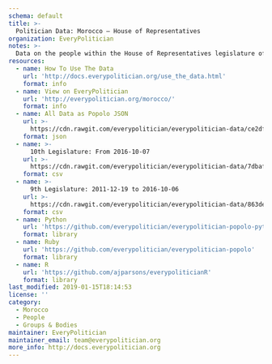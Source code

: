 ```yaml
---
schema: default
title: >-
  Politician Data: Morocco — House of Representatives
organization: EveryPolitician
notes: >-
  Data on the people within the House of Representatives legislature of Morocco.
resources:
  - name: How To Use The Data
    url: 'http://docs.everypolitician.org/use_the_data.html'
    format: info
  - name: View on EveryPolitician
    url: 'http://everypolitician.org/morocco/'
    format: info
  - name: All Data as Popolo JSON
    url: >-
      https://cdn.rawgit.com/everypolitician/everypolitician-data/ce2df4c8cb6de34371135be35c20386706b9bbff/data/Morocco/House/ep-popolo-v1.0.json
    format: json
  - name: >-
      10th Legislature: From 2016-10-07
    url: >-
      https://cdn.rawgit.com/everypolitician/everypolitician-data/7dbaf073c7a3fb93fa653ddca9b25fbf2d71792c/data/Morocco/House/term-10.csv
    format: csv
  - name: >-
      9th Legislature: 2011-12-19 to 2016-10-06
    url: >-
      https://cdn.rawgit.com/everypolitician/everypolitician-data/863de878eb9946e0fe8955cc52e9b4c058f0a8c2/data/Morocco/House/term-9.csv
    format: csv
  - name: Python
    url: 'https://github.com/everypolitician/everypolitician-popolo-python'
    format: library
  - name: Ruby
    url: 'https://github.com/everypolitician/everypolitician-popolo'
    format: library
  - name: R
    url: 'https://github.com/ajparsons/everypoliticianR'
    format: library
last_modified: 2019-01-15T18:14:53
license: ''
category:
  - Morocco
  - People
  - Groups & Bodies
maintainer: EveryPolitician
maintainer_email: team@everypolitician.org
more_info: http://docs.everypolitician.org
---
```

